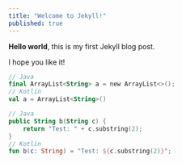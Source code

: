```yaml
---
title: "Welcome to Jekyll!"
published: true
---
```


**Hello world**, this is my first Jekyll blog post.

I hope you like it!

```kotlin
// Java
final ArrayList<String> a = new ArrayList<>();
// Kotlin
val a = ArrayList<String>()

// Java
public String b(String c) {
    return "Test: " + c.substring(2);
}
// Kotlin
fun b(c: String) = "Test: ${c.substring(2)}";
```